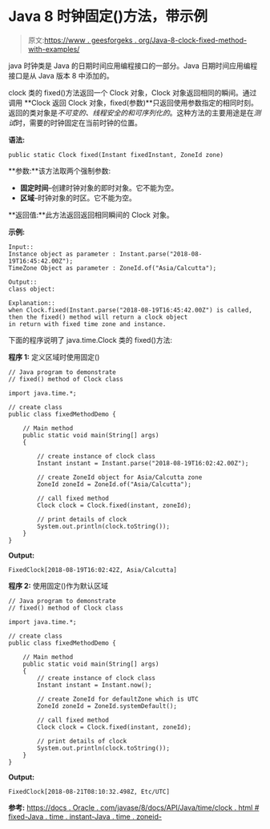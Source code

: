 # Java 8 时钟固定()方法，带示例

> 原文:[https://www . geesforgeks . org/Java-8-clock-fixed-method-with-examples/](https://www.geeksforgeeks.org/java-8-clock-fixed-method-with-examples/)

java 时钟类是 Java 的日期时间应用编程接口的一部分。Java 日期时间应用编程接口是从 Java 版本 8 中添加的。

clock 类的 fixed()方法返回一个 Clock 对象，Clock 对象返回相同的瞬间。通过调用 **Clock 返回 Clock 对象，fixed(参数)**只返回使用参数指定的相同时刻。返回的类对象是*不可变的、线程安全的和可序列化的*。这种方法的主要用途是在*测试*时，需要的时钟固定在当前时钟的位置。

**语法:**

```
public static Clock fixed(Instant fixedInstant, ZoneId zone)
```

**参数:**该方法取两个强制参数:

*   **固定时间**–创建时钟对象的即时对象。它不能为空。
*   **区域**–时钟对象的时区。它不能为空。

**返回值:**此方法返回返回相同瞬间的 Clock 对象。

**示例:**

```
Input:: 
Instance object as parameter : Instant.parse("2018-08-19T16:45:42.00Z");
TimeZone Object as parameter : ZoneId.of("Asia/Calcutta");

Output::
class object: 

Explanation:: 
when Clock.fixed(Instant.parse("2018-08-19T16:45:42.00Z") is called, 
then the fixed() method will return a clock object
in return with fixed time zone and instance.

```

下面的程序说明了 java.time.Clock 类的 fixed()方法:

**程序 1:** 定义区域时使用固定()

```
// Java program to demonstrate
// fixed() method of Clock class

import java.time.*;

// create class
public class fixedMethodDemo {

    // Main method
    public static void main(String[] args)
    {

        // create instance of clock class
        Instant instant = Instant.parse("2018-08-19T16:02:42.00Z");

        // create ZoneId object for Asia/Calcutta zone
        ZoneId zoneId = ZoneId.of("Asia/Calcutta");

        // call fixed method
        Clock clock = Clock.fixed(instant, zoneId);

        // print details of clock
        System.out.println(clock.toString());
    }
}
```

**Output:**

```
FixedClock[2018-08-19T16:02:42Z, Asia/Calcutta]

```

**程序 2:** 使用固定()作为默认区域

```
// Java program to demonstrate 
// fixed() method of Clock class

import java.time.*;

// create class
public class fixedMethodDemo {

    // Main method
    public static void main(String[] args)
    {
        // create instance of clock class
        Instant instant = Instant.now();

        // create ZoneId for defaultZone which is UTC
        ZoneId zoneId = ZoneId.systemDefault();

        // call fixed method
        Clock clock = Clock.fixed(instant, zoneId);

        // print details of clock
        System.out.println(clock.toString());
    }
}
```

**Output:**

```
FixedClock[2018-08-21T08:10:32.498Z, Etc/UTC]

```

**参考:**
[https://docs . Oracle . com/javase/8/docs/API/Java/time/clock . html # fixed-Java . time . instant-Java . time . zoneid-](https://docs.oracle.com/javase/8/docs/api/java/time/Clock.html#fixed-java.time.Instant-java.time.ZoneId-)